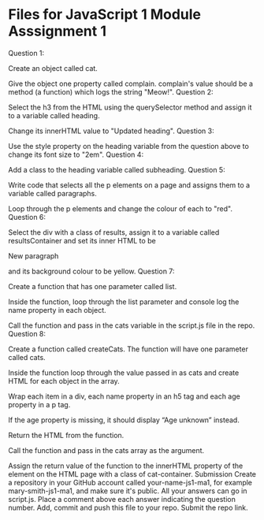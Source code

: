 # Files for JavaScript 1 Module Asssignment 1

Question 1:

Create an object called cat.

Give the object one property called complain. complain's value should be a method (a function) which logs the string "Meow!".
Question 2:

Select the h3 from the HTML using the querySelector method and assign it to a variable called heading.

Change its innerHTML value to "Updated heading".
Question 3:

Use the style property on the heading variable from the question above to change its font size to "2em".
Question 4:

Add a class to the heading variable called subheading.
Question 5:

Write code that selects all the p elements on a page and assigns them to a variable called paragraphs.

Loop through the p elements and change the colour of each to "red".
Question 6:

Select the div with a class of results, assign it to a variable called resultsContainer and set its inner HTML to be <p>New paragraph</p> and its background colour to be yellow.
Question 7:

Create a function that has one parameter called list.

Inside the function, loop through the list parameter and console log the name property in each object.

Call the function and pass in the cats variable in the script.js file in the repo.
Question 8:

Create a function called createCats. The function will have one parameter called cats.

Inside the function loop through the value passed in as cats and create HTML for each object in the array.

Wrap each item in a div, each name property in an h5 tag and each age property in a p tag.

If the age property is missing, it should display “Age unknown” instead.

Return the HTML from the function.

Call the function and pass in the cats array as the argument.

Assign the return value of the function to the innerHTML property of the element on the HTML page with a class of cat-container.
Submission
Create a repository in your GitHub account called your-name-js1-ma1, for example mary-smith-js1-ma1, and make sure it's public.
All your answers can go in script.js.
Place a comment above each answer indicating the question number.
Add, commit and push this file to your repo.
Submit the repo link.
